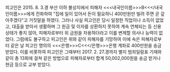 피고인은 2015. 8. 3.경 부산 이하 불상지에서 피해자 <<<내국인이름>>>B<<</내국인이름>>>에게 전화하여 "집에 일이 있어서 돈이 필요하니 400만원만 빌려 주면 곧 갚아주겠다"고 거짓말을 하였다.
그러나 사실 피고인은 당시 일정한 직업이나 소득이 없었고, 대출을 받아서 생활하며 그 원금 및 이자를 상환하지 못하여 계속 연체되는 등 신용상태가 좋지 않아, 피해자로부터 위 금원을 차용하더라고 이를 변제할 의사나 능력이 없었다.
그럼에도 불구하고 피고인은 위와 같이 피해자를 기망하여 이에 속은 피해자로부터 같은 날 피고인 명의의 <<<은행>>>C<<</은행>>>은행 계좌로 400만원을 송금 받았다.
이를 비롯하여 피고인은 그때부터 2017. 2. 27.경까지 별지 범죄일람표 기재와 같이 총 13회에 걸쳐 같은 방법으로 피해자로부터 합계 50,002,000원을 송금 받거나 현금 등으로 교부 받았다.
